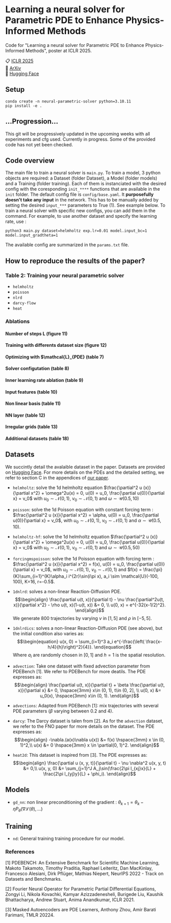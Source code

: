 # Learning a neural solver for Parametric PDE to Enhance Physics-Informed Methods
Code for "Learning a neural solver for Parametric PDE to Enhance Physics-Informed Methods", poster at ICLR 2025. 

📋 [ICLR 2025](https://iclr.cc/virtual/2025/poster/28615)  
📑 [ArXiv](https://arxiv.org/abs/2410.06820)  
🤗 [Hugging Face](https://huggingface.co/datasets/2ailesB/neural-parametric-solver-datasets)  

## Setup
```
conda create -n neural-parametric-solver python=3.10.11
pip install -e .
```

## ...Progression...
This git will be progressively updated in the upcoming weeks with all experiments and cfg used.
Currently in progress. 
Some of the provided code has not yet been checked.

## Code overview
The main file to train a neural solver is `main.py`. 
To train a model, 3 python objects are required: a Dataset (folder Dataset), a Model (folder models) and a Training (folder training). 
Each of them is instanciated with the desired config with the coresponding `init_****` functions that are available in the `init` folder. 
The default config file is `config/base.yaml`. It **purposefully** **doesn't take any input** in the network. This has to be manually added by setting the desired `input_***` parameters to True (1). See example below. 
To train a neural solver with specific new configs, you can add them in the command. For example, to use another dataset and specify the learning rate, use : 
```
python3 main.py dataset=helmholtz exp.lr=0.01 model.input_bc=1 model.input_gradtheta=1
```
The available config are summarized in the `params.txt` file. 


## How to reproduce the results of the paper? 

### Table 2: Training your neural parametric solver
- `helmholtz` 
- `poisson` 
- `nlrd` 
- `darcy-flow` 
- `heat` 

### Ablations
#### Number of steps L (figure 11)

#### Training with differents dataset size (figure 12)

#### Optimizing with $\mathcal{L}_{PDE} (table 7)

#### Solver configutation (table 8)

#### Inner learning rate ablation (table 9)

#### Input features (table 10)

#### Non linear basis (table 11)

#### NN layer (table 12) 

#### Irregular grids (table 13)

#### Additional datasets (table 18)


## Datasets
We succintly detail the avalaible dataset in the paper. Datasets are provided on [Hugging Face](https://huggingface.co/datasets/2ailesB/neural-parametric-solver-datasets). For more details on the PDEs and the detailed setting, we refer to section C in the appendices of [our paper](https://openreview.net/pdf?id=jqVj8vCQsT).

- `helmholtz`: solve the 1d helmholtz equation $\frac{\partial^2 u (x)}{\partial x^2} + \omega^2u(x) = 0, u(0) = u_0, \frac{\partial u(0)}{\partial x} = v_0$ with $u_0\sim \mathcal{N}(0, 1)$, $v_0 \sim \mathcal{N}(0, 1)$ and $\omega \sim \mathcal{U}(0.5, 10)$

- `poisson`:  solve the 1d Poisson equation with constant forcing term : $\frac{\partial^2 u (x)}{\partial x^2} = \alpha, u(0) = u_0, \frac{\partial u(0)}{\partial x} = v_0$, with $u_0\sim \mathcal{N}(0, 1)$, $v_0 \sim \mathcal{N}(0, 1)$ and $\alpha \sim \mathcal{U}(0.5, 10)$. 

- `helmholtz-hf`: solve the 1d helmholtz equation $\frac{\partial^2 u (x)}{\partial x^2} + \omega^2u(x) = 0, u(0) = u_0, \frac{\partial u(0)}{\partial x} = v_0$ with $u_0\sim \mathcal{N}(0, 1)$, $v_0 \sim \mathcal{N}(0, 1)$ and $\omega \sim \mathcal{U}(0.5, 50)$

- `forcingmspoisson`: solve the 1d Poisson equation with forcing term : $\frac{\partial^2 u (x)}{\partial x^2} = f(x), u(0) = u_0, \frac{\partial u(0)}{\partial x} = v_0$, with $u_0\sim \mathcal{N}(0, 1)$, $v_0 \sim \mathcal{N}(0, 1)$ and $f(x) = \frac{\pi}{K}\sum_{i=1}^{K}\alpha_i i^{2r}\sin(i\pi x), a_i \sim \mathcal{U}(-100, 100), K=16, r=-0.5$.

- `1dnlrd`: solves a non-linear Reaction-Diffusion PDE. 
$$\begin{align}
    \frac{\partial u(t, x)}{\partial t} - \nu \frac{\partial^2u(t, x)}{\partial x^2} - \rho u(t, x)(1-u(t, x)) &= 0, \\
    u(0, x) = e^{-32(x-1/2)^2}.
\end{align}$$
We generate $800$ trajectories by varying $\nu$ in $[1, 5]$ and $\rho$ in $[-5, 5]$.

- `1dnlrdics`: solves a non-linear Reaction-Diffusion PDE (see above), but the initial condition also varies as:
$$\begin{equation}
    u(x, 0) = \sum_{i=1}^3 a_i e^{-\frac{\left( \frac{x-h/4}{h}\right)^2}{4}}.
\end{equation}$$
Where $a_i$ are randomly chosen in $[0, 1]$ and $h=1$ is the spatial resolution. 

- `advection`: Take one dataset with fixed advection parameter from PDEBench [1]. We refer to PDEBench for more deatils. The PDE expresses as: 
$$\begin{align}
    \frac{\partial u(t, x)}{\partial t} + \beta \frac{\partial u(t, x)}{\partial x} &= 0, \hspace{3mm} x\in (0, 1), t\in (0, 2], \\
    u(0, x) &= u_0(x), \hspace{3mm} x\in (0, 1).
\end{align}$$

- `advections`: Adapted from PDEBench [1]: mix trajectories with several PDE parameters ($\beta$ varying between $0.2$ and $4$). 

- `darcy`: The Darcy dataset is talen from [2]. As for the `advection` dataset, we refer to the FNO paper for more details on the dataset. The PDE expresses as: 
$$\begin{align}
    -\nabla.(a(x)\nabla u(x)) &= f(x) \hspace{3mm} x \in (0, 1)^2,\\
    u(x) &= 0 \hspace{3mm} x \in \partial(0, 1)^2.
\end{align}$$

- `heat2d`: This dataset is inspired from [3]. The PDE expresses as: 
$$\begin{align}
    \frac{\partial u (x, y, t)}{\partial t} - \nu \nabla^2 u(x, y, t) &= 0,\\
    u(x, y, 0) &= \sum_{j=1}^J A_j\sin(\frac{2\pi l_{xj}x}{L} + \frac{2\pi l_{yj}y}{L} + \phi_i).
\end{align}$$


## Models

- `gd_nn`: non linear preconditioning of the gradient : $\theta_{k+1} = \theta_k - \eta P_{\theta}(\nabla \mathcal{L}(\theta), ...)$

## Training

- `nd`: General training training procedure for our model.


### References

[1] PDEBENCH: An Extensive Benchmark for Scientific Machine Learning, Makoto Takamoto, Timothy Praditia, Raphael Leiteritz, Dan MacKinlay, Francesco Alesiani, Dirk Pflüger, Mathias Niepert, NeurIPS 2022 - Track on Datasets and Benchmarks.

[2] Fourier Neural Operator for Parametric Partial Differential Equations, Zongyi Li, Nikola Kovachki, Kamyar Azizzadenesheli, Burigede Liu, Kaushik Bhattacharya, Andrew Stuart, Anima Anandkumar, ICLR 2021. 

[3] Masked Autoencoders are PDE Learners, Anthony Zhou, Amir Barati Farimani, TMLR 20224. 